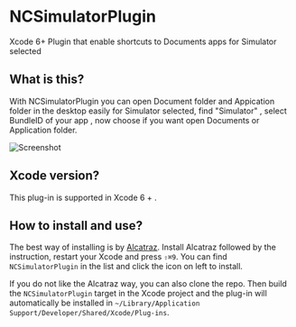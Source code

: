 NCSimulatorPlugin
=================

Xcode 6+ Plugin that enable  shortcuts to Documents apps for Simulator selected

## What is this?

With NCSimulatorPlugin you can open Document folder and Appication folder in the desktop easily for Simulator selected, 
find "Simulator" , select BundleID of your app , now choose if you want open Documents or Application folder.

![Screenshot](https://raw.githubusercontent.com/scinfu/NCSimulatorPlugin/master/01.png)


## Xcode version?

This plug-in is supported in Xcode 6 + .

## How to install and use?

The best way of installing is by [Alcatraz](http://alcatraz.io). Install Alcatraz followed by the instruction, restart your Xcode and press `⇧⌘9`. You can find `NCSimulatorPlugin` in the list and click the icon on left to install.

If you do not like the Alcatraz way, you can also clone the repo. Then build the `NCSimulatorPlugin` target in the Xcode project and the plug-in will automatically be installed in `~/Library/Application Support/Developer/Shared/Xcode/Plug-ins`.